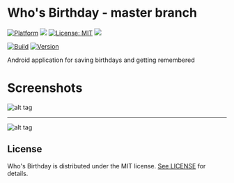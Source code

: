 # Who's Birthday - master branch

[![Platform](https://img.shields.io/badge/platform-Android-blue.svg)](https://www.android.com)
<a target="_blank" href="https://android-arsenal.com/api?level=23" title="API23+"><img src="https://img.shields.io/badge/API-23+-blue.svg" /></a>
[![License: MIT](https://img.shields.io/badge/License-MIT-blue.svg)](https://opensource.org/licenses/MIT)
<a target="_blank" href="https://www.paypal.me/GuepardoApps" title="Donate using PayPal"><img src="https://img.shields.io/badge/paypal-donate-blue.svg" /></a>

[![Build](https://img.shields.io/badge/build-passing-green.svg)](https://github.com/GuepardoApps-Releases/WhosBirthday/tree/master/publish)
[![Version](https://img.shields.io/badge/version-v1.1.0.180829-blue.svg)](https://github.com/GuepardoApps-Releases/WhosBirthday/tree/master/publish/v1.1.0.180829.apk)

Android application for saving birthdays and getting remembered

# Screenshots


![alt tag](https://github.com/GuepardoApps-Releases/WhosBirthday/blob/master/screenshots/header_001.png)
___________________________________

![alt tag](https://github.com/GuepardoApps-Releases/WhosBirthday/blob/master/screenshots/header_002.png)

## License

Who's Birthday is distributed under the MIT license. [See LICENSE](LICENSE.md) for details.
